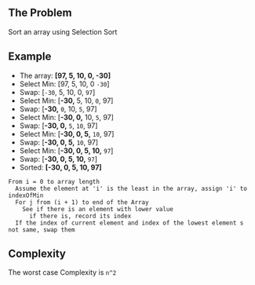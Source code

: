 ## The Problem
Sort an array using Selection Sort

## Example
- The array: **[97, 5, 10, 0, -30]**
- Select Min: [97, 5, 10, 0 ```-30```]
- Swap: [```-30```, 5, 10, 0, ```97```]
- Select Min: [**-30,** 5, 10, ```0```, 97]
- Swap: [**-30,** ```0```, 10, ```5```, 97]
- Select Min: [**-30, 0,** 10, ```5```, 97]
- Swap: [**-30, 0,** ```5```, ```10```, 97]
- Select Min: [**-30, 0, 5,** ```10```, 97]
- Swap: [**-30, 0, 5,** ```10```, 97]
- Select Min: [**-30, 0, 5, 10,** ```97```]
- Swap: [**-30, 0, 5, 10,** ```97```]
- Sorted: **[-30, 0, 5, 10, 97]**

```
From i = 0 to array length
  Assume the element at 'i' is the least in the array, assign 'i' to indexOfMin
  For j from (i + 1) to end of the Array  
    See if there is an element with lower value
      if there is, record its index
  If the index of current element and index of the lowest element s not same, swap them
```

## Complexity
The worst case Complexity is ```n^2```
